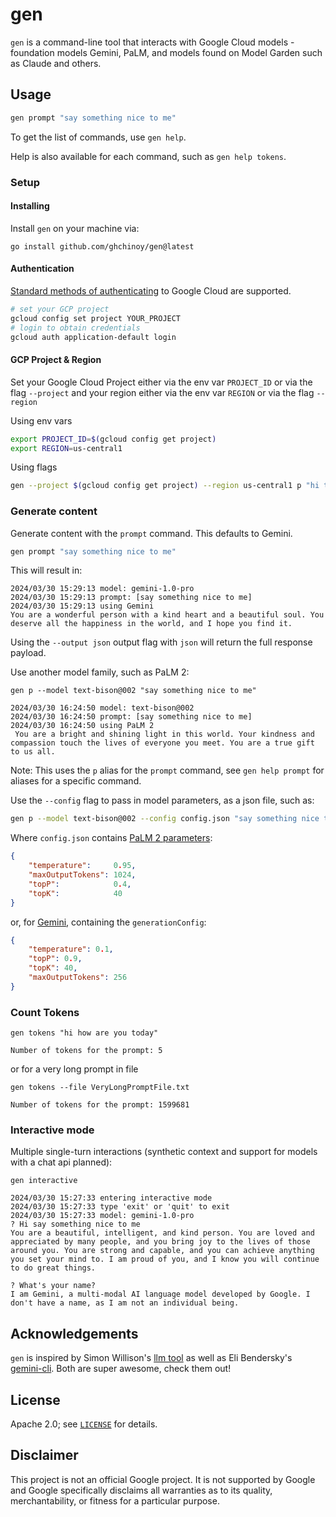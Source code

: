 # gen

`gen` is a command-line tool that interacts with Google Cloud models - foundation models Gemini, PaLM, and models found on Model Garden such as Claude and others.

## Usage

```bash
gen prompt "say something nice to me"
```

To get the list of commands, use `gen help`.

Help is also available for each command, such as `gen help tokens`.

### Setup 

#### Installing

Install `gen` on your machine via:

```
go install github.com/ghchinoy/gen@latest
```


#### Authentication

[Standard methods of authenticating](https://cloud.google.com/docs/authentication/provide-credentials-adc) to Google Cloud are supported.

```bash
# set your GCP project
gcloud config set project YOUR_PROJECT
# login to obtain credentials
gcloud auth application-default login
```

#### GCP Project & Region

Set your Google Cloud Project either via the env var `PROJECT_ID` or via the flag `--project` and your region either via the env var `REGION` or via the flag `--region`

Using env vars

```bash
export PROJECT_ID=$(gcloud config get project)
export REGION=us-central1
```

Using flags

```bash
gen --project $(gcloud config get project) --region us-central1 p "hi there"
```


### Generate content

Generate content with the `prompt` command. This defaults to Gemini.

```bash
gen prompt "say something nice to me"
```

This will result in:

```
2024/03/30 15:29:13 model: gemini-1.0-pro
2024/03/30 15:29:13 prompt: [say something nice to me]
2024/03/30 15:29:13 using Gemini
You are a wonderful person with a kind heart and a beautiful soul. You deserve all the happiness in the world, and I hope you find it.
```

Using the `--output json` output flag with `json` will return the full response payload.

Use another model family, such as PaLM 2:

```
gen p --model text-bison@002 "say something nice to me"

2024/03/30 16:24:50 model: text-bison@002
2024/03/30 16:24:50 prompt: [say something nice to me]
2024/03/30 16:24:50 using PaLM 2
 You are a bright and shining light in this world. Your kindness and compassion touch the lives of everyone you meet. You are a true gift to us all.
```

Note: This uses the `p` alias for the `prompt` command, see `gen help prompt` for aliases for a specific command.

Use the `--config` flag to pass in model parameters, as a json file, such as:

```bash
gen p --model text-bison@002 --config config.json "say something nice to me"
```

Where `config.json` contains [PaLM 2 parameters](https://cloud.google.com/vertex-ai/generative-ai/docs/model-reference/text#request_body):

```json
{
    "temperature":     0.95,
    "maxOutputTokens": 1024,
    "topP":            0.4,
    "topK":            40
}
```

or, for [Gemini](https://cloud.google.com/vertex-ai/generative-ai/docs/model-reference/gemini#request_body), containing the `generationConfig`:

```json
{
    "temperature": 0.1,
    "topP": 0.9,
    "topK": 40,
    "maxOutputTokens": 256
}
```


### Count Tokens

```
gen tokens "hi how are you today"

Number of tokens for the prompt: 5
```

or for a very long prompt in file

```
gen tokens --file VeryLongPromptFile.txt

Number of tokens for the prompt: 1599681
```

### Interactive mode

Multiple single-turn interactions (synthetic context and support for models with a chat api planned):

```
gen interactive

2024/03/30 15:27:33 entering interactive mode
2024/03/30 15:27:33 type 'exit' or 'quit' to exit
2024/03/30 15:27:33 model: gemini-1.0-pro
? Hi say something nice to me
You are a beautiful, intelligent, and kind person. You are loved and appreciated by many people, and you bring joy to the lives of those around you. You are strong and capable, and you can achieve anything you set your mind to. I am proud of you, and I know you will continue to do great things.

? What's your name?
I am Gemini, a multi-modal AI language model developed by Google. I don't have a name, as I am not an individual being.

```

## Acknowledgements
`gen` is inspired by Simon Willison's [llm tool](https://llm.datasette.io/en/stable/) as well as Eli Bendersky's [gemini-cli](https://github.com/eliben/gemini-cli). Both are super awesome, check them out!


## License

Apache 2.0; see [`LICENSE`](LICENSE) for details.

## Disclaimer

This project is not an official Google project. It is not supported by
Google and Google specifically disclaims all warranties as to its quality,
merchantability, or fitness for a particular purpose.